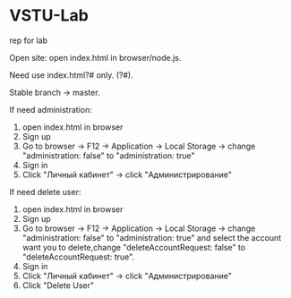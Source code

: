 # VSTU-Lab
rep for lab

Open site: open index.html in browser/node.js.

Need use index.html?# only. (?#).

Stable branch -> master.


If need administration: 
1) open index.html in browser
2) Sign up
3) Go to browser -> F12 -> Application -> Local Storage -> change "administration: false" to "administration: true"
4) Sign in
5) Click "Личный кабинет" -> click "Администрирование"

If need delete user: 
1) open index.html in browser
2) Sign up
3) Go to browser -> F12 -> Application -> Local Storage -> change "administration: false" to "administration: true" and select the account want you to delete,change "deleteAccountRequest: false" to "deleteAccountRequest: true".
4) Sign in
5) Click "Личный кабинет" -> click "Администрирование"
6) Click "Delete User" 
